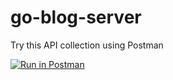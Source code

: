 # go-blog-server

Try this API collection using Postman

[![Run in Postman](https://run.pstmn.io/button.svg)](https://app.getpostman.com/run-collection/25118959-42d6afac-d259-4ae7-8dba-552f477180c7?action=collection%2Ffork&source=rip_markdown&collection-url=entityId%3D25118959-42d6afac-d259-4ae7-8dba-552f477180c7%26entityType%3Dcollection%26workspaceId%3D572f4781-b67c-48e3-ae06-4fb3efc89053)
